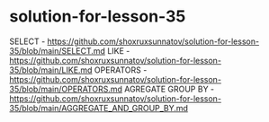 # solution-for-lesson-35
SELECT - https://github.com/shoxruxsunnatov/solution-for-lesson-35/blob/main/SELECT.md
LIKE - https://github.com/shoxruxsunnatov/solution-for-lesson-35/blob/main/LIKE.md
OPERATORS - https://github.com/shoxruxsunnatov/solution-for-lesson-35/blob/main/OPERATORS.md
AGREGATE GROUP BY - https://github.com/shoxruxsunnatov/solution-for-lesson-35/blob/main/AGGREGATE_AND_GROUP_BY.md

